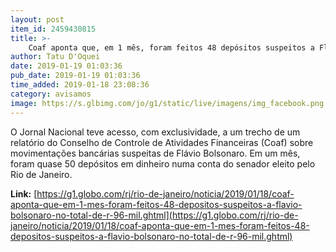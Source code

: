 ```yaml
---
layout: post
item_id: 2459430815
title: >-
    Coaf aponta que, em 1 mês, foram feitos 48 depósitos suspeitos a Flávio Bolsonaro, no total de R$ 96 mil
author: Tatu D'Oquei
date: 2019-01-19 01:03:36
pub_date: 2019-01-19 01:03:36
time_added: 2019-01-18 23:08:36
category: avisamos
image: https://s.glbimg.com/jo/g1/static/live/imagens/img_facebook.png
---
```


O Jornal Nacional teve acesso, com exclusividade, a um trecho de um relatório do Conselho de Controle de Atividades Financeiras (Coaf) sobre movimentações bancárias suspeitas de Flávio Bolsonaro. Em um mês, foram quase 50 depósitos em dinheiro numa conta do senador eleito pelo Rio de Janeiro.

**Link:** [https://g1.globo.com/rj/rio-de-janeiro/noticia/2019/01/18/coaf-aponta-que-em-1-mes-foram-feitos-48-depositos-suspeitos-a-flavio-bolsonaro-no-total-de-r-96-mil.ghtml](https://g1.globo.com/rj/rio-de-janeiro/noticia/2019/01/18/coaf-aponta-que-em-1-mes-foram-feitos-48-depositos-suspeitos-a-flavio-bolsonaro-no-total-de-r-96-mil.ghtml)

